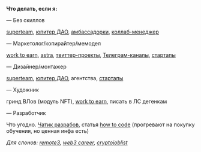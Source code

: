 

**Что делать, если я:**
 

— Без скиллов

[superteam](https://earn.superteam.fun/), [юпитер ДАО](https://www.jupresear.ch/t/jupiter-dao-faq/26635), [амбассадорки](https://dropsearn.com/), [коллаб-менеджер](https://teletype.in/@astralex/collabmanagernft)
 

— Маркетолог/копирайтер/мемодел

[work to earn](https://t.me/work2earn_crypto), [astra](https://t.me/+rM90CIiw6dpkN2Ri), [твиттер-проекты](https://x.com/home), [Телеграм-каналы](https://tgstat.ru/ratings/channels/crypto?sort=reach), [стартапы](https://arena.colosseum.org/refresh-session?redirectBack=%2Fhackathon)

  
— Дизайнер/монтажер

[superteam](https://earn.superteam.fun/), [юпитер ДАО](https://www.jupresear.ch/t/jupiter-dao-faq/26635), агентства, [стартапы](https://arena.colosseum.org/refresh-session?redirectBack=%2Fhackathon)

  

— Художник

гринд ВЛов (модуль NFT), [work to earn](https://t.me/work2earn_crypto), писать в ЛС дегенкам

  

— Разработчик

Что угодно. [Чатик разрабов](https://t.me/code_hodlmodeth), статья [how to code](https://teletype.in/@cryppi/howtocode) (прогревают на покупку обучения, но ценная инфа есть)

_Для слонов:_ [_remote3_](https://remote3.co/)_,_ [_web3 career_](https://web3.career/)_,_ [_cryptojoblist_](https://cryptojobslist.com/)